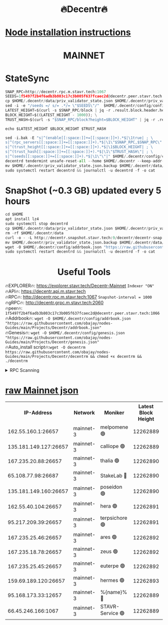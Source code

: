 <h1 align="center"> 🔥Decentr🔥</h1>

[Node installation instructions](https://github.com/obajay/nodes-Guides/tree/main/Projects/Decentr)
=
<h1 align="center"> MAINNET</h1>

# StateSync
```python
SNAP_RPC=http://decentr.rpc.m.stavr.tech:1067
SEEDS=1f5497f2b4f6adb3b803c17c3b005f637fcaec2d@decentr.peer.stavr.tech:1066
cp $HOME/.decentr/data/priv_validator_state.json $HOME/.decentr/priv_validator_state.json.backup
sed -i -e "/seeds =/ s/= .*/= \"$SEEDS\"/"  $HOME/.decentr/config/config.toml
LATEST_HEIGHT=$(curl -s $SNAP_RPC/block | jq -r .result.block.header.height); \
BLOCK_HEIGHT=$((LATEST_HEIGHT - 1000)); \
TRUST_HASH=$(curl -s "$SNAP_RPC/block?height=$BLOCK_HEIGHT" | jq -r .result.block_id.hash)

echo $LATEST_HEIGHT $BLOCK_HEIGHT $TRUST_HASH

sed -i.bak -E "s|^(enable[[:space:]]+=[[:space:]]+).*$|\1true| ; \
s|^(rpc_servers[[:space:]]+=[[:space:]]+).*$|\1\"$SNAP_RPC,$SNAP_RPC\"| ; \
s|^(trust_height[[:space:]]+=[[:space:]]+).*$|\1$BLOCK_HEIGHT| ; \
s|^(trust_hash[[:space:]]+=[[:space:]]+).*$|\1\"$TRUST_HASH\"| ; \
s|^(seeds[[:space:]]+=[[:space:]]+).*$|\1\"\"|" $HOME/.decentr/config/config.toml
decentrd tendermint unsafe-reset-all --home $HOME/.decentr --keep-addr-book
mv $HOME/.decentr/priv_validator_state.json.backup $HOME/.decentr/data/priv_validator_state.json
sudo systemctl restart decentrd && journalctl -u decentrd -f -o cat
```
# SnapShot (~0.3 GB) updated every 5 hours
```python
cd $HOME
apt install lz4
sudo systemctl stop decentrd
cp $HOME/.decentr/data/priv_validator_state.json $HOME/.decentr/priv_validator_state.json.backup
rm -rf $HOME/.decentr/data
curl -o - -L http://decentr.snapshot.stavr.tech:9/decentr/decentr-snap.tar.lz4 | lz4 -c -d - | tar -x -C $HOME/.decentr --strip-components 2
mv $HOME/.decentr/priv_validator_state.json.backup $HOME/.decentr/data/priv_validator_state.json
wget -O $HOME/.decentr/config/addrbook.json "https://raw.githubusercontent.com/obajay/nodes-Guides/main/Projects/Decentr/addrbook.json"
sudo systemctl restart decentrd && journalctl -u decentrd -f -o cat
```

 <h1 align="center"> Useful Tools</h1>

🔥EXPLORER🔥:     https://explorer.stavr.tech/Decentr-Mainnet        `Indexer "ON"` \
🔥API🔥:          https://decentr.api.m.stavr.tech \
🔥RPC🔥:          http://decentr.rpc.m.stavr.tech:1067              `Snapshot-interval = 1000` \
🔥gRPC🔥:         http://decentr.grpc.m.stavr.tech:2060 \
🔥peer🔥:         `1f5497f2b4f6adb3b803c17c3b005f637fcaec2d@decentr.peer.stavr.tech:1066` \
🔥Addrbook🔥:  `wget -O $HOME/.decentr/config/addrbook.json "https://raw.githubusercontent.com/obajay/nodes-Guides/main/Projects/Decentr/addrbook.json"` \
🔥Genesis🔥:  `wget -O $HOME/.decentr/config/genesis.json "https://raw.githubusercontent.com/obajay/nodes-Guides/main/Projects/Decentr/genesis.json"` \
🔥Auto_install script🔥:`wget -O decentrm https://raw.githubusercontent.com/obajay/nodes-Guides/main/Projects/Decentr/decentrm && chmod +x decentrm && ./decentrm`

<details>
<summary>RPC Scanning</summary>

<h2 align="center"> We scan nodes in real time every 4 hours. And we provide the final result of RPC endpoints.
We cannot influence the operation of these nodes in any way. </h2>


```python
If Voting Power is higher than 0 --> then the Node is a validator of the network and may be subject to attack and be a potential threat to the chain.
```
```python
We marked such validators with a red symbol
```

</details>

[raw Mainnet json](https://rpc-check.decentrm.stavr.tech/decentrm/rpc-decentrm-result.json)
=



<table><tr><th>IP-Address</th><th>Network</th><th>Moniker</th><th>Latest Block Height</th><th>Earliest Block Height</th><th>Catching Up</th><th>Tx Index</th><th>Voting Power</th><th>Scan Time</th></tr><tr><td>162.55.160.1:26657</td><td>mainnet-3</td><td>melpomene 🟢</td><td>12262889</td><td>1688950</td><td>False</td><td>on</td><td>0</td><td>2024-01-03T17:19:31.157444493UTC</td></tr><tr><td>135.181.149.127:26657</td><td>mainnet-3</td><td>calliope 🟢</td><td>12262889</td><td>1688950</td><td>False</td><td>on</td><td>0</td><td>2024-01-03T17:19:33.493335741UTC</td></tr><tr><td>167.235.20.88:26657</td><td>mainnet-3</td><td>thalia 🟢</td><td>12262890</td><td>1688950</td><td>False</td><td>on</td><td>0</td><td>2024-01-03T17:19:38.952293625UTC</td></tr><tr><td>65.108.77.98:26687</td><td>mainnet-3</td><td>StakeLab 🔴</td><td>12262890</td><td>1688950</td><td>False</td><td>on</td><td>5557342</td><td>2024-01-03T17:19:39.297673017UTC</td></tr><tr><td>135.181.149.160:26657</td><td>mainnet-3</td><td>poseidon 🟢</td><td>12262890</td><td>1688950</td><td>False</td><td>on</td><td>0</td><td>2024-01-03T17:19:42.075689608UTC</td></tr><tr><td>162.55.40.104:26657</td><td>mainnet-3</td><td>hera 🟢</td><td>12262891</td><td>1688950</td><td>False</td><td>on</td><td>0</td><td>2024-01-03T17:19:44.354932229UTC</td></tr><tr><td>95.217.209.39:26657</td><td>mainnet-3</td><td>terpsichore 🟢</td><td>12262891</td><td>1688950</td><td>False</td><td>on</td><td>0</td><td>2024-01-03T17:19:46.736461600UTC</td></tr><tr><td>167.235.25.46:26657</td><td>mainnet-3</td><td>ares 🟢</td><td>12262892</td><td>1688950</td><td>False</td><td>on</td><td>0</td><td>2024-01-03T17:19:49.059915329UTC</td></tr><tr><td>167.235.18.78:26657</td><td>mainnet-3</td><td>zeus 🟢</td><td>12262892</td><td>1688950</td><td>False</td><td>on</td><td>0</td><td>2024-01-03T17:19:51.349379834UTC</td></tr><tr><td>167.235.25.45:26657</td><td>mainnet-3</td><td>euterpe 🟢</td><td>12262892</td><td>1688950</td><td>False</td><td>on</td><td>0</td><td>2024-01-03T17:19:53.625138183UTC</td></tr><tr><td>159.69.189.120:26657</td><td>mainnet-3</td><td>hermes 🟢</td><td>12262893</td><td>1688950</td><td>False</td><td>on</td><td>0</td><td>2024-01-03T17:19:55.905729103UTC</td></tr><tr><td>95.168.173.33:12657</td><td>mainnet-3</td><td>%{name}% 🔴</td><td>12262889</td><td>8964001</td><td>False</td><td>on</td><td>4174287</td><td>2024-01-03T17:19:34.602847682UTC</td></tr><tr><td>66.45.246.166:1067</td><td>mainnet-3</td><td>STAVR-Service 🟢</td><td>12262889</td><td>12260001</td><td>False</td><td>on</td><td>0</td><td>2024-01-03T17:19:34.109557233UTC</td></tr></table>